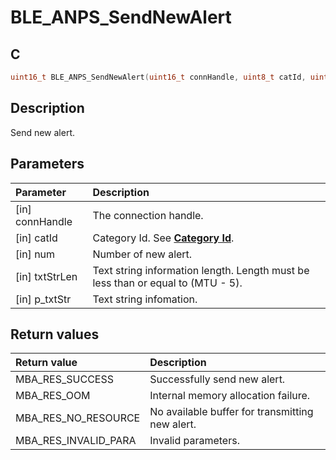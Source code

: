 # BLE_ANPS_SendNewAlert

## C

```c
uint16_t BLE_ANPS_SendNewAlert(uint16_t connHandle, uint8_t catId, uint8_t num, uint16_t txtStrLen, uint8_t *p_txtStr);
```

## Description

Send new alert.


## Parameters

|Parameter|Description|
|:---|:---|
|\[in\] connHandle|The connection handle.|
|\[in\] catId|Category Id. See **[Category Id](GUID-C2119D96-407C-4F6F-8BE2-F491FE84218B.md)**.|
|\[in\] num|Number of new alert.|
|\[in\] txtStrLen|Text string information length. Length must be less than or equal to (MTU - 5).|
|\[in\] p_txtStr|Text string infomation.|

## Return values

|Return value|Description|
|:---|:---|
MBA_RES_SUCCESS|Successfully send new alert.|
MBA_RES_OOM|Internal memory allocation failure.|
MBA_RES_NO_RESOURCE|No available buffer for transmitting new alert.|
MBA_RES_INVALID_PARA|Invalid parameters.|
